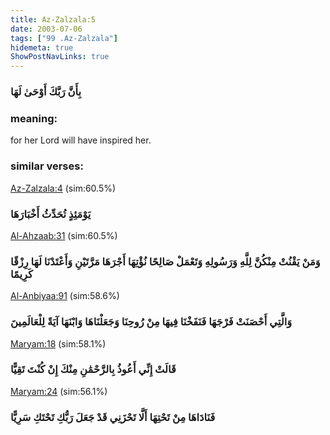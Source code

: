 ```yaml
---
title: Az-Zalzala:5
date: 2003-07-06
tags: ["99 .Az-Zalzala"]
hidemeta: true 
ShowPostNavLinks: true 
---
```

### بِأَنَّ رَبَّكَ أَوْحَىٰ لَهَا
### meaning: 
for her Lord will have inspired her.
### similar verses: 

[Az-Zalzala:4](/99/4) (sim:60.5%)

### يَوْمَئِذٍ تُحَدِّثُ أَخْبَارَهَا

[Al-Ahzaab:31](/33/31) (sim:60.5%)

### وَمَنْ يَقْنُتْ مِنْكُنَّ لِلَّهِ وَرَسُولِهِ وَتَعْمَلْ صَالِحًا نُؤْتِهَا أَجْرَهَا مَرَّتَيْنِ وَأَعْتَدْنَا لَهَا رِزْقًا كَرِيمًا

[Al-Anbiyaa:91](/21/91) (sim:58.6%)

### وَالَّتِي أَحْصَنَتْ فَرْجَهَا فَنَفَخْنَا فِيهَا مِنْ رُوحِنَا وَجَعَلْنَاهَا وَابْنَهَا آيَةً لِلْعَالَمِينَ

[Maryam:18](/19/18) (sim:58.1%)

### قَالَتْ إِنِّي أَعُوذُ بِالرَّحْمَٰنِ مِنْكَ إِنْ كُنْتَ تَقِيًّا

[Maryam:24](/19/24) (sim:56.1%)

### فَنَادَاهَا مِنْ تَحْتِهَا أَلَّا تَحْزَنِي قَدْ جَعَلَ رَبُّكِ تَحْتَكِ سَرِيًّا
